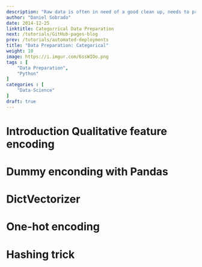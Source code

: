 ```yaml
---
description: "Raw data is often in need of a good clean up, needs to pre-processed, cleaned, re-formatted,  combined, enriched, corrected and consolidated. Feeding our models with good quality data is a essential to ensure that we get good results. Numeric data due to his nature has unique pre-processing techniques, like One Hot Encoding and the Hashing trick."
author: "Daniel Sobrado"
date: 2014-12-25
linktitle: Categorrical Data Preparation
next: /tutorials/GitHub-pages-blog
prev: /tutorials/automated-deployments
title: "Data Preparation: Categorical"
weight: 10
image: https://i.imgur.com/6ssWIOo.png
tags : [
    "Data Preparation",
    "Python"
]
categories : [
    "Data-Science"
]
draft: true
---
```


# Introduction Qualitative feature encoding

# Dummy enconding with Pandas

# DictVectorizer

# One-hot encoding

# Hashing trick


